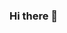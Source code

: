 ### Hi there 👋

<!--
**JortWillemsen/JortWillemsen** is a ✨ _special_ ✨ repository because its `README.md` (this file) appears on your GitHub profile.

- 🔭 I’m currently working on Adventurer, a meeting app for Dungeons and Dragons nerds
- 🌱 I’m currently learning ![Spring](https://www.spring.io)
- 📫 How to reach me: ![Website](https://www.tungstun.nl)

[![Top Languages](https://github-readme-stats.vercel.app/api/top-langs/?username=JortWillemsen)](https://github.com/anuraghazra/github-readme-stats)
![Ruben's github stats](https://github-readme-stats.vercel.app/api?username=JortWillemsen&show_icons=true&count_private=true)
-->
